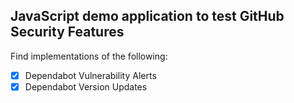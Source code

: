 ## JavaScript demo application to test GitHub Security Features

Find implementations of the following:

- [x] Dependabot Vulnerability Alerts
- [x] Dependabot Version Updates
